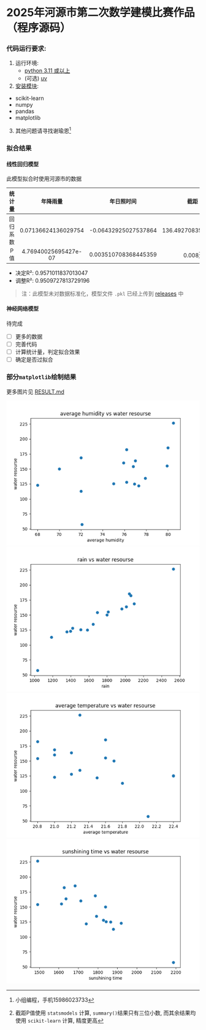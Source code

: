 # 2025年河源市第二次数学建模比赛作品（程序源码）

### 代码运行要求:

1. 运行环境:
   - [python 3.11 或以上](<https://www.python.org>)
   - (可选) [uv](<https://docs.astral.sh/uv/>)
2. [安装模块](<https://developer.aliyun.com/mirror> "推荐使用阿里云镜像站下载"):
  - scikit-learn
  - numpy
  - pandas
  - matplotlib
3. 其他问题请寻找谢瑜恩[^1]

[^1]: 小组编程，手机15986023733

### 拟合结果

#### 线性回归模型

此模型拟合时使用河源市的数据

| 统计量 | 年降雨量 | 年日照时间 | 截距 |
| :---: | :---: | :------: | :---: |
| 回归系数 | 0.07136624136029754 | -0.06432925027537864 | 136.49270835356322 |
| P值 | 4.76940025695427e-07 | 0.003510708368445359 | 0.008[^2] |

[^2]: 截距P值使用 `statsmodels` 计算, `summary()`结果只有三位小数, 而其余结果均使用 `scikit-learn` 计算, 精度更高

- 决定R²: 0.9571011837013047
- 调整R²: 0.9509727813729196

> 注：此模型未对数据标准化，模型文件 `.pkl` 已经上传到 [releases](<https://github.com/xieyuen/Modeling-Program/releases> "点击跳转到releases") 中

#### 神经网络模型

待完成

- [ ] 更多的数据
- [ ] 完善代码
- [ ] 计算统计量，判定拟合效果
- [ ] 确定是否过拟合

### 部分`matplotlib`绘制结果

更多图片见 [RESULT.md](<./photo/RESULT.md> "此文件仅提供矢量图预览")

![](<./photo/humidity.png>)
![](<./photo/rain.png>)
![](<./photo/temperature.png>)
![](<./photo/sunshining_time.png>)
